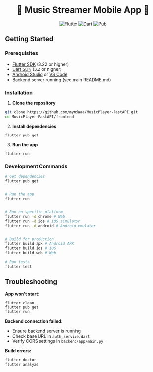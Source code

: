 <h1 align="center">🎵 Music Streamer Mobile App 🎵</h1>  

<p align="center">
	<a href="https://flutter.dev/"><img src="https://img.shields.io/badge/Flutter-3.22-blue.svg?logo=flutter" alt="Flutter"></a>
	<a href="https://dart.dev/"><img src="https://img.shields.io/badge/Dart-3.2-blue.svg?logo=dart" alt="Dart"></a>
	<a href="https://pub.dev/"><img src="https://img.shields.io/badge/Pub-Dev-orange.svg?logo=pub" alt="Pub"></a>
</p>

## Getting Started

### Prerequisites

- [Flutter SDK](https://docs.flutter.dev/get-started/install) (3.22 or higher)
- [Dart SDK](https://dart.dev/get-dart) (3.2 or higher)
- [Android Studio](https://developer.android.com/studio) or [VS Code](https://code.visualstudio.com/)
- Backend server running (see main README.md)

### Installation

1. **Clone the repository**
```bash
git clone https://github.com/myndaaa/MusicPlayer-FastAPI.git
cd MusicPlayer-FastAPI/frontend
```

2. **Install dependencies**
```bash
flutter pub get
```

3. **Run the app**
```bash
flutter run
```

### Development Commands

```bash
# Get dependencies
flutter pub get


# Run the app
flutter run


# Run on specific platform
flutter run -d chrome # Web
flutter run -d ios # iOS simulator
flutter run -d android # Android emulator
  

# Build for production
flutter build apk # Android APK
flutter build ios # iOS
flutter build web # Web

# Run tests
flutter test
```

##  Troubleshooting

**App won't start:**
```bash
flutter clean
flutter pub get
flutter run

```

**Backend connection failed:**
- Ensure backend server is running
- Check base URL in `auth_service.dart`
- Verify CORS settings in `backend/app/main.py`

**Build errors:**
```bash
flutter doctor
flutter analyze
```

  